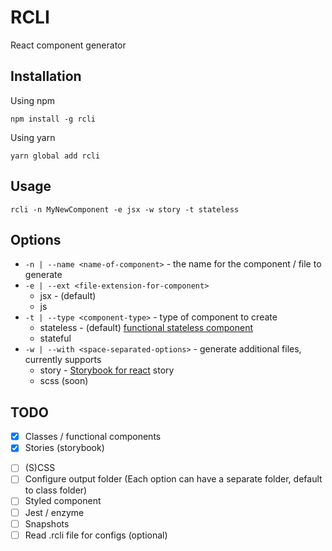 # RCLI
React component generator

## Installation
Using npm
```
npm install -g rcli
```

Using yarn
```
yarn global add rcli
```

## Usage
`rcli -n MyNewComponent -e jsx -w story -t stateless`

## Options
* `-n | --name <name-of-component>` - the name for the component / file to generate
* `-e | --ext <file-extension-for-component>`
  - jsx - (default)
  - js
* `-t | --type <component-type>` - type of component to create
  - stateless - (default) [functional stateless component](https://hackernoon.com/react-stateless-functional-components-nine-wins-you-might-have-overlooked-997b0d933dbc)
  - stateful
* `-w | --with <space-separated-options>` - generate additional files, currently supports
  - story - [Storybook for react](https://github.com/storybooks/storybook/tree/master/app/react) story
  - scss (soon)

## TODO
* [x] Classes / functional components
* [x] Stories (storybook)
<!-- * [ ] Forms / redux containers? -->
* [ ] (S)CSS
* [ ] Configure output folder (Each option can have a separate folder, default to class folder)
* [ ] Styled component
* [ ] Jest / enzyme
* [ ] Snapshots
* [ ] Read .rcli file for configs (optional)
